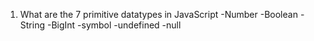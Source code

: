1. What are the 7 primitive datatypes in JavaScript
   -Number
   -Boolean
   -String
   -BigInt
   -symbol
   -undefined
   -null
